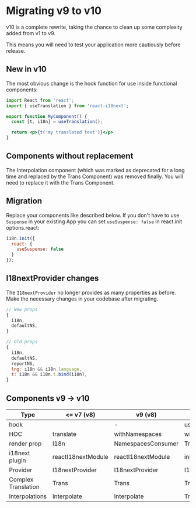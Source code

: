 # Migrating v9 to v10

v10 is a complete rewrite, taking the chance to clean up some complexity added from v1 to v9.

This means you will need to test your application more cautiously before release.

## New in v10

The most obvious change is the hook function for use inside functional components:

```jsx
import React from 'react';
import { useTranslation } from 'react-i18next';

export function MyComponent() {
  const [t, i18n] = useTranslation();

  return <p>{t('my translated text')}</p>
}
```

## Components without replacement

The Interpolation component (which was marked as deprecated for a long time and replaced by the Trans Component) was removed finally. You will need to replace it with the Trans Component.

## Migration

Replace your components like described below. If you don't have to use `Suspense` in your existing App you can set `useSuspense: false` in react.init options.react:

```javascript
i18n.init({
  react: {
    useSuspense: false
  }
});
```

## I18nextProvider changes

The `I18nextProvider` no longer provides as many properties as before. Make the necessary changes in your codebase after migrating.

```javascript
// New props
{
  i18n,
  defaultNS,
}

// Old props
{
  i18n,
  defaultNS,
  reportNS,
  lng: i18n && i18n.language,
  t: i18n && i18n.t.bind(i18n),
}
```

## Components v9 -> v10

| Type                | <= v7 (v8)         | v9 (v8)            | v10              |
| ------------------- | ------------------ | ------------------ | ---------------- |
| hook                |                    | -                  | useTranslation   |
| HOC                 | translate          | withNamespaces     | withTranslation  |
| render prop         | I18n               | NamespacesConsumer | Translation      |
| i18next plugin      | reactI18nextModule | reactI18nextModule | initReactI18next |
| Provider            | I18nextProvider    | I18nextProvider    | I18nextProvider  |
| Complex Translation | Trans              | Trans              | Trans            |
| Interpolations      | Interpolate        | Interpolate        | Trans            |
